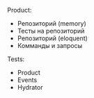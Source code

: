 Product:
  - Репозиторий (memory)
  - Тесты на репозиторий
  - Репозиторий (eloquent)
  - Комманды и запросы

Tests:
  - Product
  - Events
  - Hydrator
